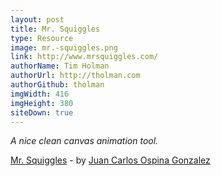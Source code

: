 ```yaml
---
layout: post
title: Mr. Squiggles
type: Resource
image: mr.-squiggles.png
link: http://www.mrsquiggles.com/
authorName: Tim Holman
authorUrl: http://tholman.com
authorGithub: tholman
imgWidth: 416
imgHeight: 380
siteDown: true
---
```


_A nice clean canvas animation tool._

[Mr. Squiggles](http://www.mrsquiggles.com/) - by [Juan Carlos Ospina Gonzalez](http://www.piterwilson.com)
